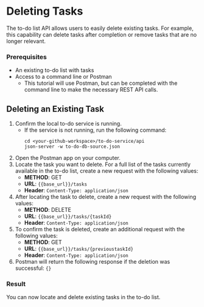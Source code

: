 # Deleting Tasks

The to-do list API allows users to easily delete existing tasks. For example, this capability can delete tasks after completion
or remove tasks that are no longer relevant.

### Prerequisites

* An existing to-do list with tasks
* Access to a command line or Postman
  * This tutorial will use Postman, but can be completed with the command line to make the necessary REST API calls.

## Deleting an Existing Task

1. Confirm the local to-do service is running.
   * If the service is not running, run the following command:
     ```shell
     cd <your-github-workspace>/to-do-service/api
     json-server -w to-do-db-source.json
     ```
2. Open the Postman app on your computer.
3. Locate the task you want to delete. For a full list of the tasks currently available in the to-do list, create a new request
   with the following values:
    * **METHOD**: GET
    * **URL**: `{{base_url}}/tasks`
    * **Header**: `Content-Type: application/json` 
4. After locating the task to delete, create a new request with the following values:
    * **METHOD**: DELETE
    * **URL**: `{{base_url}}/tasks/{taskId}`
    * **Header**: `Content-Type: application/json` 
5. To confirm the task is deleted, create an additional request with the following values:
    * **METHOD**: GET
    * **URL**: `{{base_url}}/tasks/{previoustaskId}`
    * **Header**: `Content-Type: application/json`
6. Postman will return the following response if the deletion was successful: `{}`
    
### Result

You can now locate and delete existing tasks in the to-do list.
